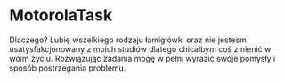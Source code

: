 # MotorolaTask 
Dlaczego? Lubię wszelkiego  rodzaju łamigłówki oraz nie jestesm usatysfakcjonowany z moich studiów dlatego chicałbym coś zmienić w woim życiu. Rozwiązując zadania mogę w pełni wyrazić swoje pomysły i sposób postrzegania problemu.
